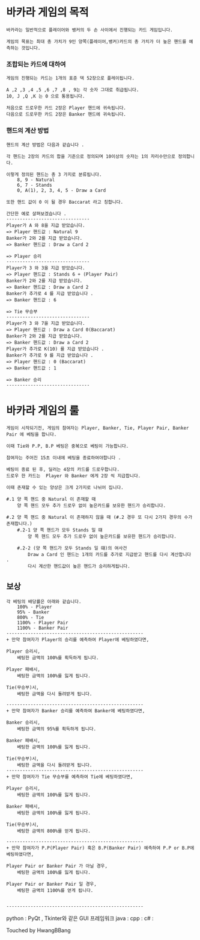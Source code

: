 # 바카라 게임의 목적 
    바카라는 일반적으로 플레이어와 뱅커의 두 손 사이에서 진행되는 카드 게임입니다.

    게임의 목표는 최대 총 가치가 9인 양쪽(플레이어,뱅커)카드의 총 가치가 더 높은 핸드를 예측하는 것입니다.

### 조합되는 카드에 대하여 
    게임의 진행되는 카드는 1개의 표준 덱 52장으로 플레이됩니다.

    A ,2 ,3 ,4 ,5 ,6 ,7 ,8 , 9는 각 숫자 그대로 취급됩니다.
    10, J ,Q ,K 는 0 으로 통용됩니다. 
    
    처음으로 드로우한 카드 2장은 Player 핸드에 귀속됩니다.
    다음으로 드로우한 카드 2장은 Banker 핸드에 귀속됩니다.
    
    
### 핸드의 계산 방법
    핸드의 계산 방법은 다음과 같습니다 .

    각 핸드는 2장의 카드의 합을 기준으로 정의되며 10이상의 숫자는 1의 자리수만으로 정의합니다.
    
    이렇게 정의된 핸드는 총 3 가지로 분류됩니다.
        8, 9 - Natural
        6, 7 - Stands
        0, A(1), 2, 3, 4, 5 - Draw a Card
    
    또한 핸드 값이 0 이 될 경우 Baccarat 라고 칭합니다.

    간단한 예로 살펴보겠습니다 .
    -------------------------------
    Player가 A 와 8을 지급 받았습니다. 
    => Player 핸드값 : Natural 9 
    Banker가 2와 2를 지급 받았습니다. 
    => Banker 핸드값 : Draw a Card 2
    
    => Player 승리
    -------------------------------
    Player가 3 와 3을 지급 받았습니다. 
    => Player 핸드값 : Stands 6 + (Player Pair)
    Banker가 2와 2를 지급 받았습니다. 
    => Banker 핸드값 : Draw a Card 2
    Banker가 추가로 4 를 지급 받았습니다 .
    => Banker 핸드값 : 6
    
    => Tie 무승부
    -------------------------------
    Player가 3 와 7을 지급 받았습니다. 
    => Player 핸드값 : Draw a Card 0(Baccarat) 
    Banker가 2와 2를 지급 받았습니다. 
    => Banker 핸드값 : Draw a Card 2
    Player가 추가로 K(10) 를 지급 받았습니다 .
    Banker가 추가로 9 를 지급 받았습니다 .
    => Player 핸드값 : 0 (Baccarat)
    => Banker 핸드값 : 1

    => Banker 승리
    -------------------------------
# 바카라 게임의 룰 

    게임이 시작되기전, 게임의 참여자는 Player, Banker, Tie, Player Pair, Banker Pair 에 베팅을 합니다.
    
    이때 Tie와 P.P, B.P 베팅은 중복으로 베팅이 가능합니다. 
    
    참여자는 주어진 15초 이내에 베팅을 종료하여야합니다 .

    베팅이 종료 된 후, 딜러는 4장의 카드를 드로우합니다. 
    드로우 한 카드는  Player 와 Banker 에게 2장 씩 지급합니다.

    이때 존재할 수 있는 양상은 크게 2가지로 나뉘어 집니다.

    #.1 양 쪽 핸드 중 Natural 이 존재할 때
        양 쪽 핸드 모두 추가 드로우 없이 높은카드를 보유한 핸드가 승리합니다.

    #.2 양 쪽 핸드 중 Natural 이 존재하지 않을 때 (#.2 경우 또 다시 2가지 경우의 수가 존재합니다.)
        #.2-1 양 쪽 핸드가 모두 Stands 일 떄
            양 쪽 핸드 모두 추가 드로우 없이 높은카드를 보유한 핸드가 승리합니다.

        #.2-2 (양 쪽 핸드가 모두 Stands 일 떄)의 여사건
            Draw a Card 인 핸드는 1개의 카드를 추가로 지급받고 핸드를 다시 계산합니다 .
            다시 계산한 핸드값이 높은 핸드가 승리하게됩니다.
          
          
          
## 보상
    각 베팅의 배당률은 아래와 같습니다.
        100% - Player
        95% - Banker
        800% - Tie
        1100% - Player Pair
        1100% - Banker Pair
    ---------------------------------------------------
    + 만약 참여자가 Player의 승리를 예측하여 Player에 베팅하였다면,

    Player 승리시,
        베팅한 금액의 100%를 획득하게 됩니다.
  
    Player 패배시,
        베팅한 금액의 100%를 잃게 됩니다.
  
    Tie(무승부)시,
        베팅한 금액을 다시 돌려받게 됩니다.

    ---------------------------------------------------
    + 만약 참여자가 Banker 승리를 예측하여 Banker에 베팅하였다면,

    Banker 승리시,
        베팅한 금액의 95%를 획득하게 됩니다.
  
    Banker 패배시,
        베팅한 금액의 100%를 잃게 됩니다.
  
    Tie(무승부)시,
        베팅한 금액을 다시 돌려받게 됩니다.
    ---------------------------------------------------
    + 만약 참여자가 Tie 무승부를 예측하여 Tie에 베팅하였다면,

    Player 승리시,
        베팅한 금액의 100%를 잃게 됩니다.
  
    Banker 패배시,
        베팅한 금액의 100%를 잃게 됩니다.
  
    Tie(무승부)시,
        베팅한 금액의 800%를 얻게 됩니다.
    
    ---------------------------------------------------
    + 만약 참여자가 P.P(Player Pair) 혹은 B.P(Banker Pair) 예측하여 P.P or B.P에 베팅하였다면,

    Player Pair or Banker Pair 가 아닐 경우,
        베팅한 금액의 100%를 잃게 됩니다.
    
    Player Pair or Banker Pair 일 경우,
        베팅한 금액의 1100%를 얻게 됩니다.

        
    ---------------------------------------------------




python : PyQt , Tkinter와 같은 GUI 프레임워크 
java : 
cpp : 
c#  :

Touched by HwangBBang
